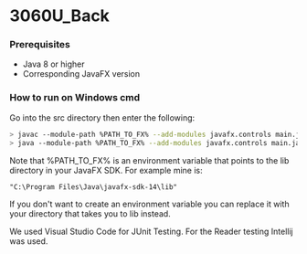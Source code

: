 # 3060U_Back

### Prerequisites
- Java 8 or higher 
- Corresponding JavaFX version

### How to run on Windows cmd
Go into the src directory then enter the following:
```bash
> javac --module-path %PATH_TO_FX% --add-modules javafx.controls main.java
> java --module-path %PATH_TO_FX% --add-modules javafx.controls main.java
```
Note that %PATH_TO_FX% is an environment variable that points to the lib directory in your JavaFX SDK. For example mine is:
```
"C:\Program Files\Java\javafx-sdk-14\lib"
```
If you don't want to create an environment variable you can replace it with your directory that takes you to lib instead.

We used Visual Studio Code for JUnit Testing. For the Reader testing Intellij was used.
